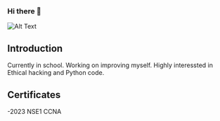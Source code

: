 ### Hi there 👋
![Alt Text](https://media.giphy.com/media/YQitE4YNQNahy/giphy-downsized-large.gif)
## Introduction

Currently in school. Working on improving myself. Highly interessted in Ethical hacking and Python code. 

## Certificates
-2023
NSE1
CCNA


